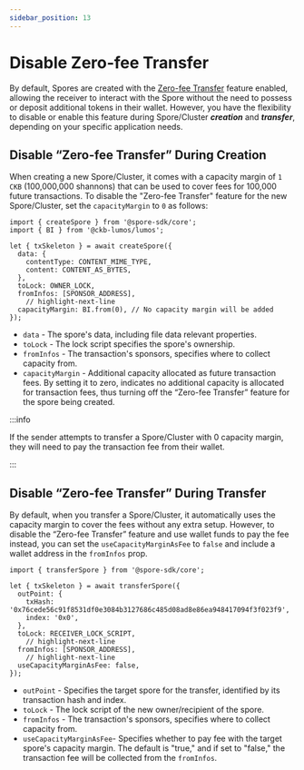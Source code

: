 ```yaml
---
sidebar_position: 13
---
```


# Disable Zero-fee Transfer

By default, Spores are created with the [Zero-fee Transfer](/basics/spore-101#do-i-need-to-hold-ckb-to-transfer-and-receive-spores) feature enabled, allowing the receiver to interact with the Spore without the need to possess or deposit additional tokens in their wallet. However, you have the flexibility to disable or enable this feature during Spore/Cluster ***creation*** and ***transfer***, depending on your specific application needs.

## Disable “Zero-fee Transfer” During Creation

When creating a new Spore/Cluster, it comes with a capacity margin of `1 CKB` (100,000,000 shannons) that can be used to cover fees for 100,000 future transactions. To disable the "Zero-fee Transfer" feature for the new Spore/Cluster, set the `capacityMargin` to `0` as follows:

```tsx
import { createSpore } from '@spore-sdk/core';
import { BI } from '@ckb-lumos/lumos';

let { txSkeleton } = await createSpore({
  data: {
    contentType: CONTENT_MIME_TYPE,
    content: CONTENT_AS_BYTES,
  },
  toLock: OWNER_LOCK,
  fromInfos: [SPONSOR_ADDRESS],
    // highlight-next-line
  capacityMargin: BI.from(0), // No capacity margin will be added
});
```

- `data` - The spore's data, including file data relevant properties.
- `toLock` - The lock script specifies the spore's ownership.
- `fromInfos` - The transaction's sponsors, specifies where to collect capacity from.
- `capacityMargin` - Additional capacity allocated as future transaction fees. By setting it to zero, indicates no additional capacity is allocated for transaction fees, thus turning off the “Zero-fee Transfer” feature for the spore being created.

:::info

If the sender attempts to transfer a Spore/Cluster with 0 capacity margin, they will need to pay the transaction fee from their wallet.

:::

## Disable “Zero-fee Transfer” During Transfer

By default, when you transfer a Spore/Cluster, it automatically uses the capacity margin to cover the fees without any extra setup. However, to disable the “Zero-fee Transfer” feature and use wallet funds to pay the fee instead, you can set the `useCapacityMarginAsFee` to `false` and include a wallet address in the `fromInfos` prop.

```tsx
import { transferSpore } from '@spore-sdk/core';

let { txSkeleton } = await transferSpore({
  outPoint: {
    txHash: '0x76cede56c91f8531df0e3084b3127686c485d08ad8e86ea948417094f3f023f9',
    index: '0x0',
  },
  toLock: RECEIVER_LOCK_SCRIPT,
    // highlight-next-line
  fromInfos: [SPONSOR_ADDRESS],
    // highlight-next-line
  useCapacityMarginAsFee: false,
});
```

- `outPoint` - Specifies the target spore for the transfer, identified by its transaction hash and index.
- `toLock` - The lock script of the new owner/recipient of the spore.
- `fromInfos` - The transaction's sponsors, specifies where to collect capacity from.
- `useCapacityMarginAsFee`- Specifies whether to pay fee with the target spore's capacity margin. The default is "true," and if set to "false," the transaction fee will be collected from the `fromInfos`.

